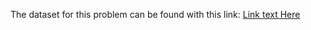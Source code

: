 The dataset for this problem can be found with this link:
[Link text Here](https://yaleedu-my.sharepoint.com/:f:/g/personal/lu_lu_yale_edu/Eo-CJGip8wVHrc9Hu7pNC94Bei0Aqd6empUVtig6GxX1qw?e=s2U6Ag)

